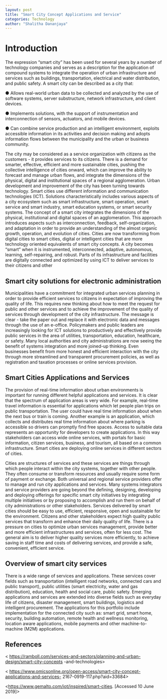 ```yaml
---
layout: post
title: "Smart City Concept Applications and Service"
categories: Technology
author: "Shalitha Dananjaya"
---
```


# Introduction

The expression “smart city” has been used for several years by a number of technology
companies and serves as a description for the application of compound systems to integrate the
operation of urban infrastructure and services such as buildings, transportation, electrical and water distribution, and public safety. A smart city can be described as a city that:

● Allows real-world urban data to be collected and analyzed by the use of software
systems, server substructure, network infrastructure, and client devices.

● Implements solutions, with the support of instrumentation and interconnection of
sensors, actuators, and mobile devices.

● Can combine service production and an intelligent environment, exploits accessible
information in its activities and decision making and adopts information flows between
the municipality and the urban or business community.

The city may be considered as a service organization with citizens as the customers - it provides services to its citizens. There is a demand for smarter, effective, efficient and more sustainable cities, pushing the collective intelligence of cities onward, which can improve the ability to forecast and manage urban flows, and integrate the dimensions of the physical, digital and institutional spaces of a regional agglomeration. Urban development and improvement of the city has been turning towards technology. Smart cities use different information and communication technologies (ICT). Solutions characteristically includes various aspects of a city ecosystem such as smart infrastructure, smart operation, smart service and smart industry, smart education systems, or smart security systems. The concept of a smart city integrates the dimensions of the physical, institutional and digital spaces of an agglomeration. This approach
introduces aspects such as interconnection, feedback, self-organization, and adaptation in order to provide an understanding of the almost organic growth, operation, and evolution of cities. Cities are now transforming from digital cities to smart cities, digital or intelligent cities that are more technology oriented equivalents of smart city concepts. A city becomes “smart” when it is
instrumented, interconnected, adaptive, autonomous, learning, self-repairing, and robust. Parts of its infrastructure and facilities are digitally connected and optimized by using ICT to deliver
services to their citizens and other

## Smart city solutions for electronic administration

Municipalities have a commitment for integrated urban services planning in order to provide
efficient services to citizens in expectation of improving the quality of life. This requires new thinking about how to meet the request for public and other services and to achieve the
improvement of the quality of services through development of the city infrastructure. The
message is clear - take the paper out and replace it with electronic data and messages through the use of an e-office. Policymakers and public leaders are increasingly looking for ICT solutions to productively and effectively provide public services in the area of utilities, transportation, education, healthcare, or safety. Many local authorities and city administrations are now seeing the benefit of systems integration and more joined-up thinking. Even businesses benefit from more honest and efficient interaction with the city through more streamlined and transparent procurement policies, as well as registration and taxation processes or online services
provision.

## Smart Cities Applications and Services

The provision of real-time information about urban environments is important for running
different helpful applications and services. It is clear that the spectrum of application areas is very wide. For example, real-time travel information is essential for applications which let people plan trips on public transportation. The user could have real time information about when the next bus or train is coming. Another example is an application, which collects and distributes real time information about where parking is accessible so drivers can promptly find free spaces. Access to suitable data represents an opportunity for developers to create applications. In this
way stakeholders can access wide online services, with portals for basic information, citizen services, business, and tourism, all based on a common infrastructure. Smart cities are deploying online services in different sectors of cities. 

Cities are structures of services and these services are things through which people interact within the city systems, together with other people. They often consume or transform resources and usually require some form of payment or exchange. Both universal and regional service providers offer to manage and run city applications and services. Many systems integrators and service providers are going beyond the defining, designing, developing and deploying offerings
for specific smart city initiatives by integrating multiple initiatives or by proposing to accomplish and run them on behalf of city administrations or other stakeholders. Services delivered by smart cities should be easy to use, efficient, responsive, open and sustainable for the environment. Citizens and other stakeholders expect high quality public services that transform and enhance their daily quality of life. There is a pressure on cities to optimize urban services management, provide better and more efficient infrastructures and services, often for less cost. The general aim is to deliver higher quality services more efficiently, to achieve saving in staff time and costs of delivering services, and provide a safe, convenient, efficient service.

## Overview of smart city services

There is a wide range of services and applications. These services cover fields such as transportation (intelligent road networks, connected cars and public transport), public utilities (smart electricity, water and gas distribution), education, health and social care, public safety. Emerging applications and services are extended into diverse fields such as everyday life of citizens, disaster management, smart buildings, logistics and intelligent procurement. The applications for this portfolio include implementation for the connected city such as: smart grid, smart home, security, building automation, remote health and wellness monitoring, location aware applications, mobile payments and other machine-to-machine (M2M) applications.

## References

<
https://ramboll.com/services-and-sectors/planning-and-urban-design/smart-city-concepts
-and-technologies>

<
https://www.omicsonline.org/open-access/smart-city-concept-applications-and-services-
2167-0919-117.php?aid=33684>

<https://www.gemalto.com/iot/inspired/smart-cities. [Accessed 10 June 2019]>
